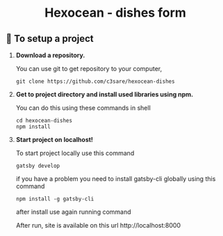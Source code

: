 <h1 align="center">
  Hexocean - dishes form
</h1>

## 🚀 To setup a project

1.  **Download a repository.**

    You can use git to get repository to your computer,

    ```shell
    git clone https://github.com/c3sare/hexocean-dishes
    ```

2.  **Get to project directory and install used libraries using npm.**

    You can do this using these commands in shell

    ```shell
    cd hexocean-dishes
    npm install
    ```

3.  **Start project on localhost!**

    To start project locally use this command

    ```shell
    gatsby develop
    ```

    if you have a problem you need to install gatsby-cli globally using this command

    ```shell
    npm install -g gatsby-cli
    ```

    after install use again running command

    After run, site is available on this url http://localhost:8000
